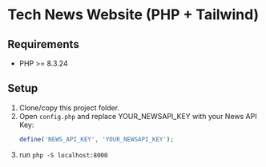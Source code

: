 # Tech News Website (PHP + Tailwind)

## Requirements
- PHP >= 8.3.24

## Setup
1. Clone/copy this project folder.
2. Open `config.php` and replace YOUR_NEWSAPI_KEY with your News API Key:
   ```php
   define('NEWS_API_KEY', 'YOUR_NEWSAPI_KEY');
3. run `php -S localhost:8000`
